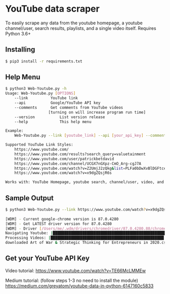 # YouTube data scraper

To easily scrape any data from the youtube homepage, a youtube channel/user, search results, playlists, and a single video itself.
Requires Python 3.6+

## Installing
```bash
$ pip3 install -r requirements.txt
```

## Help Menu

```bash
$ python3 Web-Youtube.py -h
Usage: Web-Youtube.py [OPTIONS]
	--link		 	YouTube link
	--api	 		Google/YouTube API key
	--comments		Get comments from YouTube videos
				   [turning on will increase program run time]
	--version       	List version release
	--help          	This help menu

Example:
	Web-Youtube.py --link [youtube_link] --api [your_api_key] --comments

Supported YouTube Link Styles:
	https://www.youtube.com/
	https://www.youtube.com/results?search_query=valuetainment
	https://www.youtube.com/user/patrickbetdavid
	https://www.youtube.com/channel/UCGX7nGXpz-CmO_Arg-cgJ7A
	https://www.youtube.com/watch?v=Z2UmjJ2zQkg&list=PLFa0bDwXvBlDGFtce9u__1sBj6fgi21BE
	https://www.youtube.com/watch?v=x9dgZQsjR6s

Works with: YouTube Homepage, youtube search, channel/user, video, and playlists
```


## Sample Output

```bash
$ python3 Web-Youtube.py --link https://www.youtube.com/watch?v=x9dgZQsjR6s --api 6d5f807e23db210bc254a28be2d6759a0f5f5d99 --comments
 
[WDM] - Current google-chrome version is 87.0.4280
[WDM] - Get LATEST driver version for 87.0.4280
[WDM] - Driver [/Users/me/.wdm/drivers/chromedriver/87.0.4280.88/chromedriver] found in cache
Navigating Youtube: |██████████████████████████████████████████████████| 100.0% 
Processing Videos: |██████████████████████████████████████████████████| 100.0% 
downloaded Art of War & Strategic Thinking for Entrepreneurs in 2020.csv
```


## Get your YouTube API Key

Video tutorial: https://www.youtube.com/watch?v=TE66McLMMEw

Medium tutorial: (follow steps 1-3 no need to install the module) https://medium.com/greyatom/youtube-data-in-python-6147160c5833
